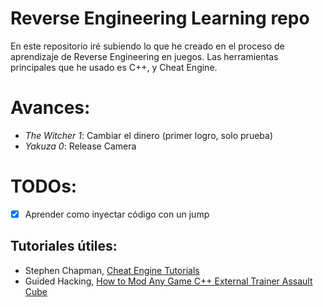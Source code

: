# Reverse Engineering Learning repo

En este repositorio iré subiendo lo que he creado en el proceso de aprendizaje de Reverse Engineering en juegos.
Las herramientas principales que he usado es C++, y Cheat Engine.

# Avances:
* *The Witcher 1*: Cambiar el dinero (primer logro, solo prueba)
* *Yakuza 0*: Release Camera

# TODOs:
* [x] Aprender como inyectar código con un jump

## Tutoriales útiles:
* Stephen Chapman, [Cheat Engine Tutorials](https://www.youtube.com/playlist?list=PLNffuWEygffbbT9Vz-Y1NXQxv2m6mrmHr)
* Guided Hacking, [How to Mod Any Game C++ External Trainer Assault Cube](https://www.youtube.com/watch?v=wiX5LmdD5yk)
